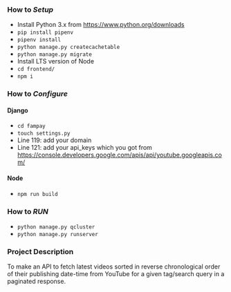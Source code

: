 ### How to <i>Setup</i>
 - Install Python 3.x from https://www.python.org/downloads
 - `pip install pipenv`
 - `pipenv install`
 - `python manage.py createcachetable`
 - `python manage.py migrate`
 - Install LTS version of Node
 - `cd frontend/`
 - `npm i`
 
### How to <i>Configure</i>
#### Django
 - `cd fampay`
 - `touch settings.py`
 - Line 119: add your domain
 - Line 121: add your api_keys which you got 
 from https://console.developers.google.com/apis/api/youtube.googleapis.com/ 
#### Node
 - `npm run build`

### How to <i>RUN</i>
 - `python manage.py qcluster`
 - `python manage.py runserver`
 
### Project Description
To make an API to fetch latest videos sorted in reverse chronological order of their 
publishing date-time from YouTube for a given tag/search query in a paginated response.